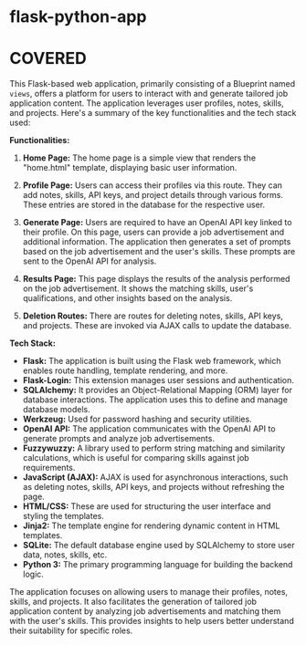 # flask-python-app

# COVERED

This Flask-based web application, primarily consisting of a Blueprint named `views`, offers a platform for users to interact with and generate tailored job application content. The application leverages user profiles, notes, skills, and projects. Here's a summary of the key functionalities and the tech stack used:

**Functionalities:**
1. **Home Page:** The home page is a simple view that renders the "home.html" template, displaying basic user information.

2. **Profile Page:** Users can access their profiles via this route. They can add notes, skills, API keys, and project details through various forms. These entries are stored in the database for the respective user.

3. **Generate Page:** Users are required to have an OpenAI API key linked to their profile. On this page, users can provide a job advertisement and additional information. The application then generates a set of prompts based on the job advertisement and the user's skills. These prompts are sent to the OpenAI API for analysis.

4. **Results Page:** This page displays the results of the analysis performed on the job advertisement. It shows the matching skills, user's qualifications, and other insights based on the analysis.

5. **Deletion Routes:** There are routes for deleting notes, skills, API keys, and projects. These are invoked via AJAX calls to update the database.

**Tech Stack:**
- **Flask:** The application is built using the Flask web framework, which enables route handling, template rendering, and more.
- **Flask-Login:** This extension manages user sessions and authentication.
- **SQLAlchemy:** It provides an Object-Relational Mapping (ORM) layer for database interactions. The application uses this to define and manage database models.
- **Werkzeug:** Used for password hashing and security utilities.
- **OpenAI API:** The application communicates with the OpenAI API to generate prompts and analyze job advertisements.
- **Fuzzywuzzy:** A library used to perform string matching and similarity calculations, which is useful for comparing skills against job requirements.
- **JavaScript (AJAX):** AJAX is used for asynchronous interactions, such as deleting notes, skills, API keys, and projects without refreshing the page.
- **HTML/CSS:** These are used for structuring the user interface and styling the templates.
- **Jinja2:** The template engine for rendering dynamic content in HTML templates.
- **SQLite:** The default database engine used by SQLAlchemy to store user data, notes, skills, etc.
- **Python 3:** The primary programming language for building the backend logic.

The application focuses on allowing users to manage their profiles, notes, skills, and projects. It also facilitates the generation of tailored job application content by analyzing job advertisements and matching them with the user's skills. This provides insights to help users better understand their suitability for specific roles.
